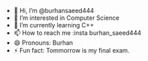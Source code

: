 - 👋 Hi, I’m @burhansaeed444
- 👀 I’m interested in Computer Science
- 🌱 I’m currently learning C++
- 📫 How to reach me :insta burhan_saeed444
- 😄 Pronouns: Burhan
- ⚡ Fun fact: Tommorrow is my final exam.

<!---
burhansaeed444/burhansaeed444 is a ✨ special ✨ repository because its `README.md` (this file) appears on your GitHub profile.
You can click the Preview link to take a look at your changes.
--->
